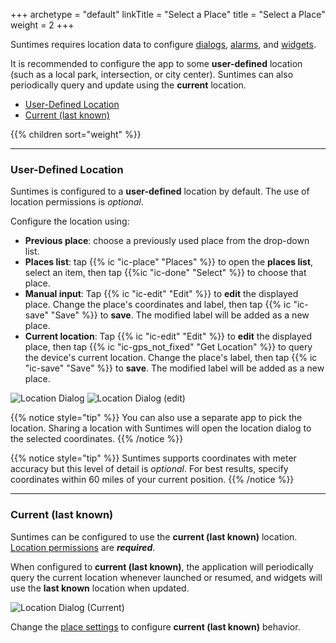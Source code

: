+++
archetype = "default"
linkTitle = "Select a Place"
title = "Select a Place"
weight = 2
+++

Suntimes requires location data to configure [dialogs](/help/dialogs), [alarms](/help/alarms), and [widgets](/help/widgets). 

It is recommended to configure the app to some **user-defined** location (such as a local park, intersection, or city center). 
Suntimes can also periodically query and update using the **current** location.

* [User-Defined Location](#user-defined-location)
* [Current (last known)](#current-last-known)

{{% children sort="weight" %}}


---

### User-Defined Location

Suntimes is configured to a **user-defined** location by default. The use of location permissions is *optional*.

Configure the location using:

* **Previous place**: choose a previously used place from the drop-down list.
* **Places list**: tap {{% ic "ic-place" "Places" %}} to open the **places list**, select an item, then tap {{%ic "ic-done" "Select" %}} to choose that place.
* **Manual input**: Tap {{% ic "ic-edit" "Edit" %}} to **edit** the displayed place. Change the place's coordinates and label, then tap {{% ic "ic-save" "Save" %}} to **save**. The modified label will be added as a new place.
* **Current location**: Tap {{% ic "ic-edit" "Edit" %}} to **edit** the displayed place, then tap {{% ic "ic-gps_not_fixed" "Get Location" %}} to query the device's current location. Change the place's label, then tap {{% ic "ic-save" "Save" %}} to **save**. The modified label will be added as a new place.

![Location Dialog](../images/suntimes-location-userdefined.png?width=250px&classes=inline "Location Dialog")
![Location Dialog (edit)](../images/suntimes-location-userdefined-edit.png?width=250px&classes=inline "Location Dialog (edit)")

{{% notice style="tip" %}}
You can also use a separate app to pick the location. Sharing a location with Suntimes will open the location dialog to the selected coordinates.
{{% /notice %}}

{{% notice style="tip" %}}
Suntimes supports coordinates with meter accuracy but this level of detail is *optional*. For best results, specify coordinates within 60 miles of your current position.
{{% /notice %}}


---
### Current (last known)

Suntimes can be configured to use the **current (last known)** location. [Location permissions](/privacy#permissions) are ***required***. 

When configured to **current (last known)**, the application will periodically query the current location whenever launched or resumed, and widgets will use the **last known** location when updated.

![Location Dialog (Current)](../images/suntimes-location-current.png?width=250px&classes=inline "Location Dialog (Current)")

Change the [place settings](/help/more/places/placesettings/) to configure **current (last known)** behavior.


